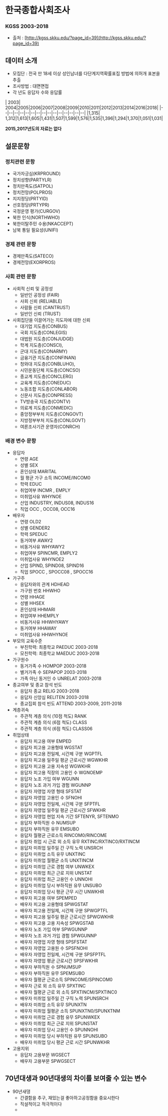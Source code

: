 # 한국종합사회조사
### KGSS 2003-2018
* 출처  : [http://kgss.skku.edu/?page_id=39](http://kgss.skku.edu/?page_id=39)

## 데이터 소개
* 모집단 : 전국 만 18세 이상 성인남녀를 다단계지역확률표집 방법에 의허개 표본을 추출
* 조사방법 : 대면면접
* 각 년도 응답자 수와 응답률

| 2003| 2004|2005|2006|2007|2008|2009|2010|2011|2012|2013|2014|2016|2018| 
|--|--|--|--|--|--|--|--|--|--|--|--|--|--|--|
|1,315| 1,312|1,613|1,605|1,431|1,507|1,599|1,576|1,535|1,396|1,294|1,370|1,051|1,031|

 **2015,2017년도의 자료는 없다**

## 설문문항
### 정치관련 문항
* 국가자긍심(KRPROUND)
* 정치성향(PARTYLR)
* 정치만족도(SATPOL)
* 정치전망(POLPROS)
* 지지정당(PRTYID)
* 선호정당(PRTYPR)
* 국정운영 평가(CURGOV)
* 북한 인식(NORTHWHO)
* 북한이탈주민 수용(NKACCEPT)
* 남북 통일 필요성(UNIFI)

### 경제 관련 문항
* 경제만족도(SATECO)
* 경제전망(EXORPROS)
### 사회 관련 문항
* 사회적 신뢰 및 공정성
	* 일반인 공정성 (FAIR)
	* 사회 신뢰 (RELIABLE)
	* 사람들 신뢰 (CANTRUST)
	* 일반인 신뢰 (TRUST)
* 사회집단을 이끌어가는 지도자에 대한 신뢰
	* 대기업 지도층(CONBUS)
	* 국회 지도층(CONLEGIS)
	* 대법원 지도층(CONJUDGE)
	* 학계 지도층(CONSCI),
	*  군대 지도층(CONARMY)
	* 금융기관 지도층(CONFINAN)
	* 청와대 지도층(CONBLUHO),
	* 시민운동단체 지도층(CONCSO)
	* 종교계 지도층(CONCLERG)
	* 교육계 지도층(CONEDUC)
	* 노동조합 지도층(CONLABOR)
	* 신문사 지도층(CONPRESS)
	* TV방송국 지도층(CONTV)
	* 의료계 지도층(CONMEDIC)
	* 중앙정부부처 지도층(CONGOVT)
	* 지방정부부처 지도층(CONLGOVT)
	* 여론조사기관 운영자(CONRCH)

### 배경 변수 문항
* 응답자
	* 연령 AGE
	* 성별 SEX
	* 혼인상태 MARITAL
	* 월 평균 가구 소득 INCOME/INCOM0 
	* 학력 EDUC
	* 취업여부 INCMR , EMPLY
	* 미취업사유 WHYNOE 
	* 산업 INDUSTRY, INDUS08, INDUS16 
	* 직업 OCC , OCC08, OCC16
* 배우자
	* 연령 OLD2
	* 성별 GENDER2
	* 학력 SPEDUC
	* 동거여부 AWAY2
	* 비동거사유 WHYAWY2
	* 취업여부 SPINCMR, EMPLY2  
	* 미취업사유 WHYNOE2
	* 산업 SPIND, SPIND08, SPIND16
	* 직업 SPOCC , SPOCC08 , SPOCC16
* 가구주
	* 응답자와의 관계 HDHEAD
	* 가구원 번호 HHWHO
	* 연령 HHAGE
	* 성별 HHSEX
	* 혼인상태 HHMARI
	* 취업여부 HHEMPLY
	* 비동거사유 HHWHYAWY
	* 동거여부 HHAWAY
	* 미취업사유 HHWHYNOE
* 부모의 교육수준
	* 부친학력: 최종학교 PAEDUC 2003-2018 
	* 모친학력: 최종학교 MAEDUC 2003-2018
* 가구원수
	* 동거가족 수 HOMPOP 2003-2018 
	* 별거가족 수 SEPAPOP 2003-2018 
	* 가족 아닌 동거인 수 UNRELAT 2003-2018
* 종교여부 및 종교 참석 빈도
	* 응답자 종교 RELIG 2003-2018
	*  응답자 신앙심 RELITEN 2003-2018 
	* 종교집회 참석 빈도 ATTEND 2003-2009, 2011-2018
* 계층귀속
	* 주관적 계층 의식 (10점 척도) RANK
	* 주관적 계층 의식 (6점 척도) CLASS 
	*  주관적 계층 의식 (6점 척도) CLASS06
* 취업상태
	* 응답자 피고용 여부 EMPED
	*  응답자 피고용 고용형태 WGSTAT
	*  응답자 피고용 전일제, 시간제 구분 WGPTFL 
	* 응답자 피고용 일주일 평균 근로시간 WGWKHR 
	* 응답자 피고용 고용 지속성 WGWKHR 
	* 응답자 피고용 직장의 고용인 수 WGNOEMP 
	* 응답자 노조 가입 여부 WGUNN 
	* 응답자 노조 과거 가입 경험 WGUNNP
	* 응답자 자영업 자영 형태 SFSTAT
	* 응답자 자영업 고용인 수 SFNOHI
	* 응답자 자영업 전일제, 시간제 구분 SFPTFL
	* 응답자 자영업 일주일 평균 근로시간 SFWKHR
	* 응답자 자영업 현업 지속 기간 SFTENYR, SFTENMO
	* 응답자 부하직원 수 NUMSUP
	* 응답자 부하직원 유무 EMSUBO
	* 응답자 월평균 근로소득 RINCOM0/RINCOME 
	* 응답자 취업 시 근로 외 소득 유무 RXTINC/RXTINC0/RXTINCM
	* 응답자 미취업 일주일 간 구직 노력 UNSRCH 
	* 응답자 미취업 소득 유무 UNXTINC
	* 응답자 미취업 월평균 소득 UNXTINCM
	* 응답자 미취업 근로 경험 여부 UNWKEX
	* 응답자 미취업 최근 근로 지위 UNSTAT 
	* 응답자 미취업 최근 고용인 수 UNNOHI 
	* 응답자 미취업 당시 부하직원 유무 UNSUBO 
	* 응답자 미취업 당시 평균 근무 시간 UNWKHR 
	* 배우자 피고용 여부 SPEMPED
	* 배우자 피고용 고용형태 SPWGSTAT
	* 배우자 피고용 전일제, 시간제 구분 SPWGPTFL 
	* 배우자 피고용 일주일 평균 근로시간 SPWGWKHR 
	* 배우자 피고용 고용 지속성 SPWGSTAB
	* 배우자 노조 가입 여부 SPWGUNNP
	* 배우자 노조 과거 가입 경험 SPWGUNNP 
	* 배우자 자영업 자영 형태 SPSFSTAT
	* 배우자 자영업 고용원 수 SPSFNOHI 
	* 배우자 자영업 전일제, 시간제 구분 SPSFPTFL 
	* 배우자 자영업 평균 근로시간 SPSFWKHR 
	* 배우자 부하직원 수 SPNUMSUP
	* 배우자 부하직원 유무 SPEMSUBO
	* 배우자 월평균 근로소득 SPINCOME/SPINCOM0 
	* 배우자 근로 외 소득 유무 SPXTINC 
	* 배우자 월평균 근로 외 소득 SPXTINCM/SPXTINC0
	* 배우자 미취업 일주일 간 구직 노력 SPUNSRCH 
	* 배우자 미취업 소득 유무 SPUNXTN 
	* 배우자 미취업 월평균 소득 SPUNXTN0/SPUNXTNM 
	* 배우자 미취업 근로 경험 유무 SPUNWKEX 
	* 배우자 미취업 최근 근로 지위 SPUNSTAT 
	* 배우자 미취업 당시 고용인 수 SPUNNOHI 
	* 배우자 미취업 당시 부하직원 유무 SPUNSUBO 
	* 배우자 미취업 당시 평균 근로 시간 SPUNWKHR 
* 고용지위
	* 응답자 고용부문 WGSECT
	* 배우자 고용부문 SPWGSECT

## 70년대생과 90년대생의 차이를 보여줄 수 있는 변수
* 90년새댕
	* 간결함을 추구, 재밌는걸 좋아하고공정함을 중요시한다
	* 직설적이고 적극적이다
	* 
<!--stackedit_data:
eyJoaXN0b3J5IjpbLTE4OTM2Mjk2MDEsLTMyNzI3NTYzMCwyMD
M2MTUxODMxLDQzODM2NDU4NiwtMTQxNTc0NjUyMiwxMTE5Njk5
NjkzXX0=
-->